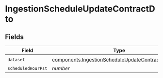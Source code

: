 # IngestionScheduleUpdateContractDto


## Fields

| Field                                                                                                                        | Type                                                                                                                         | Required                                                                                                                     | Description                                                                                                                  |
| ---------------------------------------------------------------------------------------------------------------------------- | ---------------------------------------------------------------------------------------------------------------------------- | ---------------------------------------------------------------------------------------------------------------------------- | ---------------------------------------------------------------------------------------------------------------------------- |
| `dataset`                                                                                                                    | [components.IngestionScheduleUpdateContractDtoDataset](../../models/components/ingestionscheduleupdatecontractdtodataset.md) | :heavy_check_mark:                                                                                                           | N/A                                                                                                                          |
| `scheduledHourPst`                                                                                                           | *number*                                                                                                                     | :heavy_minus_sign:                                                                                                           | N/A                                                                                                                          |